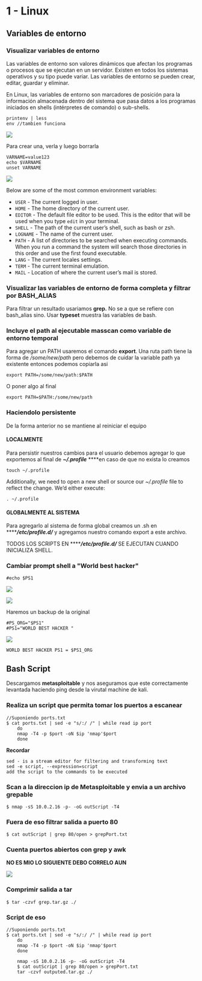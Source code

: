 # 1 - Linux

## Variables de entorno

### Visualizar variables de entorno

Las variables de entorno son valores dinámicos que afectan los programas o procesos que se ejecutan en un servidor. Existen en todos los sistemas operativos y su tipo puede variar. Las variables de entorno se pueden crear, editar, guardar y eliminar.

En Linux, las variables de entorno son marcadores de posición para la información almacenada dentro del sistema que pasa datos a los programas iniciados en shells \(intérpretes de comando\) o sub-shells.

```text
printenv | less
env //tambien funciona
```

![](../../.gitbook/assets/imagen%20%28265%29.png)

Para crear una, verla y luego borrarla

```text
VARNAME=value123
echo $VARNAME
unset VARNAME
```

![](../../.gitbook/assets/imagen%20%28270%29.png)

Below are some of the most common environment variables:

* `USER` - The current logged in user.
* `HOME` - The home directory of the current user.
* `EDITOR` - The default file editor to be used. This is the editor that will be used when you type `edit` in your terminal.
* `SHELL` - The path of the current user’s shell, such as bash or zsh.
* `LOGNAME` - The name of the current user.
* `PATH` - A list of directories to be searched when executing commands. When you run a command the system will search those directories in this order and use the first found executable.
* `LANG` - The current locales settings.
* `TERM` - The current terminal emulation.
* `MAIL` - Location of where the current user’s mail is stored.

### Visualizar las variables de entorno de forma completa y filtrar por BASH\_ALIAS

Para filtrar un resultado usariamos **grep.** No se a que se refiere con bash\_alias sino. Usar **typeset** muestra las variables de bash.

### Incluye el path al ejecutable masscan como variable de entorno temporal

Para agregar un PATH usaremos el comando **export**. Una ruta path tiene la forma de _/some/new/path_ pero debemos de cuidar la variable path ya existente entonces podemos copiarla asi 

```text
export PATH=/some/new/path:$PATH
```

O poner algo al final

```text
export PATH=$PATH:/some/new/path
```

### Haciendolo persistente

De la forma anterior no se mantiene al reiniciar el equipo

#### LOCALMENTE

Para persistir nuestros cambios para el usuario debemos agregar lo que exportemos al final de _**~/.profile**_ ****en caso de que no exista lo creamos

```text
touch ~/.profile
```

Additionally, we need to open a new shell or source our _~/.profile_ file to reflect the change. We’d either execute:

```text
. ~/.profile
```

#### GLOBALMENTE AL SISTEMA

Para agregarlo al sistema de forma global creamos un .sh en  ****_**/etc/profile.d/**_ y agregamos nuestro comando export a este archivo.

TODOS LOS SCRIPTS EN   ****_**/etc/profile.d/**_  SE EJECUTAN CUANDO INICIALIZA SHELL. 

### Cambiar prompt shell a "World best hacker"

```text
#echo $PS1
```

![](../../.gitbook/assets/imagen%20%28267%29.png)

![](../../.gitbook/assets/imagen%20%28278%29.png)

Haremos un backup de la original

```text
#PS_ORG="$PS1"
#PS1="WORLD BEST HACKER "
```

![](../../.gitbook/assets/imagen%20%28273%29.png)

```text
WORLD BEST HACKER PS1 = $PS1_ORG
```

## Bash Script

Descargamos **metasploitable** y nos aseguramos que este correctamente levantada haciendo ping desde la virutal machine de kali.

### Realiza un script que permita tomar los puertos a escanear

```text
//Suponiendo ports.txt
$ cat ports.txt | sed -e "s/:/ /" | while read ip port
    do
    nmap -T4 -p $port -oN $ip 'nmap'$port  
    done
```

**Recordar**

```text
sed - is a stream editor for filtering and transforming text
sed -e script, --expression=script
add the script to the commands to be executed
```

###  Scan a la direccion ip de Metasploitable y envia a un archivo grepable

```text
$ nmap -sS 10.0.2.16 -p- -oG outScript -T4
```

### Fuera de eso filtrar salida a puerto 80

```text
$ cat outScript | grep 80/open > grepPort.txt
```

### Cuenta puertos abiertos con grep y awk

**NO ES MIO LO SIGUIENTE DEBO CORRELO AUN**

![](../../.gitbook/assets/imagen%20%2899%29.png)

### Comprimir salida a tar

```text
$ tar -czvf grep.tar.gz ./
```

### Script de eso

```text
//Suponiendo ports.txt
$ cat ports.txt | sed -e "s/:/ /" | while read ip port
    do
    nmap -T4 -p $port -oN $ip 'nmap'$port  
    done

    nmap -sS 10.0.2.16 -p- -oG outScript -T4
    $ cat outScript | grep 80/open > grepPort.txt
    tar -czvf outputed.tar.gz ./ 
```

